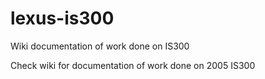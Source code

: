 # lexus-is300
Wiki documentation of work done on IS300


Check wiki for documentation of work done on 2005 IS300
